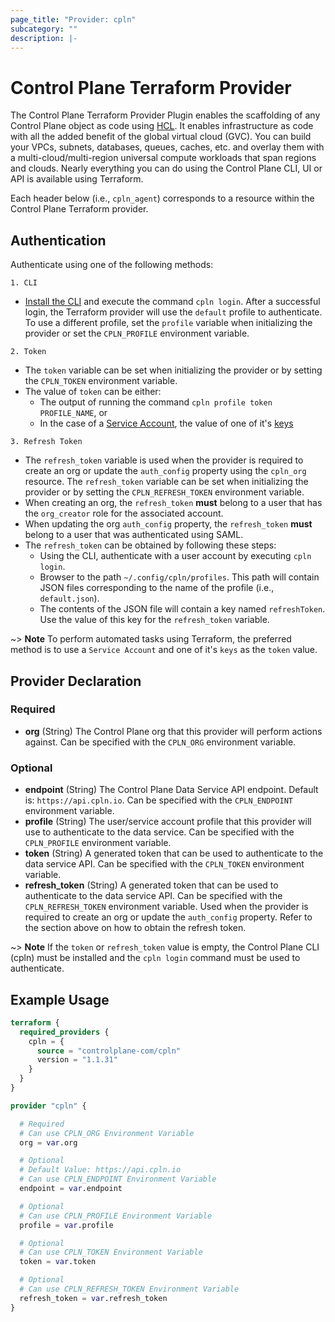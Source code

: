 ```yaml
---
page_title: "Provider: cpln"
subcategory: ""
description: |-
---
```


# Control Plane Terraform Provider

The Control Plane Terraform Provider Plugin enables the scaffolding of any Control Plane object as code using [HCL](https://www.terraform.io/docs/language/syntax/configuration.html). It enables infrastructure as code with all the added benefit of the global virtual cloud (GVC). You can build your VPCs, subnets, databases, queues, caches, etc. and overlay them with a multi-cloud/multi-region universal compute workloads that span regions and clouds. Nearly everything you can do using the Control Plane CLI, UI or API is available using Terraform.

Each header below (i.e., `cpln_agent`) corresponds to a resource within the Control Plane Terraform provider.

## Authentication

Authenticate using one of the following methods:

`1. CLI`
- [Install the CLI](https://docs.controlplane.com/reference/cli#installation) and execute the command `cpln login`. After a successful login, the Terraform provider will use the `default` profile to authenticate. To use a different profile, set the `profile` variable when initializing the provider or set the `CPLN_PROFILE` environment variable.

`2. Token`
- The `token` variable can be set when initializing the provider or by setting the `CPLN_TOKEN` environment variable.
- The value of `token` can be either:
  - The output of running the command `cpln profile token PROFILE_NAME`, or
  - In the case of a [Service Account](https://docs.controlplane.com/reference/serviceaccount), the value of one of it's [keys](https://docs.controlplane.com/reference/serviceaccount#keys)

`3. Refresh Token`
- The `refresh_token` variable is used when the provider is required to create an org or update the `auth_config` property using the `cpln_org` resource. The `refresh_token` variable can be set when initializing the provider or by setting the `CPLN_REFRESH_TOKEN` environment variable.
- When creating an org, the `refresh_token` **must** belong to a user that has the `org_creator` role for the associated account.
- When updating the org `auth_config` property, the `refresh_token` **must** belong to a user that was authenticated using SAML.
- The `refresh_token` can be obtained by following these steps:
  - Using the CLI, authenticate with a user account by executing `cpln login`.
  - Browser to the path `~/.config/cpln/profiles`. This path will contain JSON files corresponding to the name of the profile (i.e., `default.json`).
  - The contents of the JSON file will contain a key named `refreshToken`. Use the value of this key for the `refresh_token` variable.
  
~> **Note** To perform automated tasks using Terraform, the preferred method is to use a `Service Account` and one of it's `keys` as the `token` value.

## Provider Declaration

### Required

- **org** (String) The Control Plane org that this provider will perform actions against. Can be specified with the `CPLN_ORG` environment variable.

### Optional

- **endpoint** (String) The Control Plane Data Service API endpoint. Default is: `https://api.cpln.io`. Can be specified with the `CPLN_ENDPOINT` environment variable.
- **profile** (String) The user/service account profile that this provider will use to authenticate to the data service. Can be specified with the `CPLN_PROFILE` environment variable.
- **token** (String) A generated token that can be used to authenticate to the data service API. Can be specified with the `CPLN_TOKEN` environment variable.
- **refresh_token** (String) A generated token that can be used to authenticate to the data service API. Can be specified with the `CPLN_REFRESH_TOKEN` environment variable. Used when the provider is required to create an org or update the `auth_config` property. Refer to the section above on how to obtain the refresh token.

~> **Note** If the `token` or `refresh_token` value is empty, the Control Plane CLI (cpln) must be installed and the `cpln login` command must be used to authenticate.

## Example Usage

```terraform
terraform {
  required_providers {
    cpln = {
      source = "controlplane-com/cpln"
      version = "1.1.31"
    }
  }
}

provider "cpln" {

  # Required
  # Can use CPLN_ORG Environment Variable
  org = var.org

  # Optional
  # Default Value: https://api.cpln.io
  # Can use CPLN_ENDPOINT Environment Variable
  endpoint = var.endpoint

  # Optional
  # Can use CPLN_PROFILE Environment Variable
  profile = var.profile

  # Optional
  # Can use CPLN_TOKEN Environment Variable
  token = var.token

  # Optional
  # Can use CPLN_REFRESH_TOKEN Environment Variable
  refresh_token = var.refresh_token
}
```
